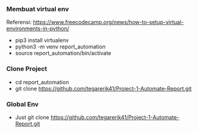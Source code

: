 ### Membuat virtual env
Referensi: https://www.freecodecamp.org/news/how-to-setup-virtual-environments-in-python/

- pip3 install virtualenv
- python3 -m venv report_automation
- source report_automation/bin/activate

### Clone Project
- cd report_automation
- git clone https://github.com/tegarerik41/Project-1-Automate-Report.git

### Global Env
- Just git clone https://github.com/tegarerik41/Project-1-Automate-Report.git
